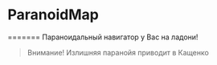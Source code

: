 # ParanoidMap
=======
Параноидальный навигатор у Вас на ладони!
> Внимание! Излишняя паранойя приводит в Кащенко